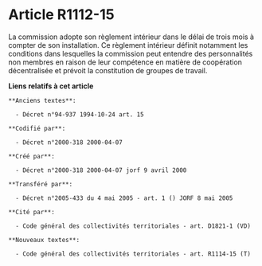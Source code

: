 # Article R1112-15

La commission adopte son règlement intérieur dans le délai de trois mois à compter de son installation. Ce règlement
intérieur définit notamment les conditions dans lesquelles la commission peut entendre des personnalités non membres en
raison de leur compétence en matière de coopération décentralisée et prévoit la constitution de groupes de travail.

**Liens relatifs à cet article**

	**Anciens textes**:

	  - Décret n°94-937 1994-10-24 art. 15

	**Codifié par**:

	  - Décret n°2000-318 2000-04-07

	**Créé par**:

	  - Décret n°2000-318 2000-04-07 jorf 9 avril 2000

	**Transféré par**:

	  - Décret n°2005-433 du 4 mai 2005 - art. 1 () JORF 8 mai 2005

	**Cité par**:

	  - Code général des collectivités territoriales - art. D1821-1 (VD)

	**Nouveaux textes**:

	  - Code général des collectivités territoriales - art. R1114-15 (T)
